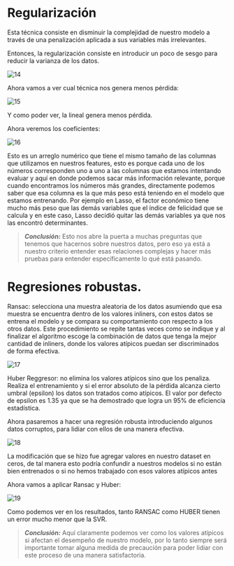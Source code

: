 # Regularización
 
Esta técnica consiste en disminuir la complejidad de nuestro modelo a través de una penalización aplicada a sus variables más irrelevantes.
 
Entonces, la regularización consiste en introducir un poco de sesgo para reducir la varianza de los datos.
 
![14](https://user-images.githubusercontent.com/63415652/103431691-e0e33c00-4b99-11eb-860a-820e8b70bbc9.PNG)
  
Ahora vamos a ver cual técnica nos genera menos pérdida: 
 
![15](https://user-images.githubusercontent.com/63415652/103431748-f147e680-4b9a-11eb-99f6-87e7442d845b.PNG) 
 
Y como poder ver, la lineal genera menos pérdida. 
 
Ahora veremos los coeficientes:
 
![16](https://user-images.githubusercontent.com/63415652/103431890-10e00e80-4b9d-11eb-808d-5f32015a455a.PNG) 
 
Esto es un arreglo numérico que tiene el mismo tamaño de las columnas que utilizamos en nuestros features, esto es porque cada uno de los números corresponden uno a uno a las columnas que estamos intentando evaluar y aquí en donde podemos sacar más información relevante, porque cuando encontramos los números más grandes, directamente podemos saber que esa columna es la que más peso está teniendo en el modelo que estamos entrenando.
Por ejemplo en Lasso, el factor económico tiene mucho más peso que las demás variables que el índice de felicidad que se calcula y en este caso, Lasso decidió quitar las demás variables ya que nos las encontró determinantes. 
 
>**_Conclusión:_** Esto nos abre la puerta a muchas preguntas que tenemos que hacernos sobre nuestros datos, pero eso ya está a nuestro criterio entender esas relaciones complejas y hacer más pruebas para entender específicamente lo qué está pasando. 
 
# Regresiones robustas. 
 
Ransac: selecciona una muestra aleatoria de los datos asumiendo que esa muestra se encuentra dentro de los valores inliners, con estos datos se entrena el modelo y se compara su comportamiento con respecto a los otros datos. Este procedimiento se repite tantas veces como se indique y al finalizar el algoritmo escoge la combinación de datos que tenga la mejor cantidad de inliners, donde los valores atípicos puedan ser discriminados de forma efectiva.
 
![17](https://user-images.githubusercontent.com/63415652/103431940-d75bd300-4b9d-11eb-9ba2-5d549e0b440e.PNG)
 
Huber Reggresor: no elimina los valores atípicos sino que los penaliza. Realiza el entrenamiento y si el error absoluto de la pérdida alcanza cierto umbral (epsilon) los datos son tratados como atípicos. El valor por defecto de epsilon es 1.35 ya que se ha demostrado que logra un 95% de eficiencia estadística.
 
Ahora pasaremos a hacer una regresión robusta introduciendo algunos datos corruptos, para lidiar con ellos de una manera efectiva.
 
 
![18](https://user-images.githubusercontent.com/63415652/103432212-09226900-4ba1-11eb-9def-deac0a86ca20.PNG)
 
 
La modificación que se hizo fue agregar valores en nuestro dataset en ceros, de tal manera esto podría confundir a nuestros modelos si no están bien entrenados o si no hemos trabajado con esos valores atípicos antes 
 
Ahora vamos a aplicar Ransac y Huber:
 
![19](https://user-images.githubusercontent.com/63415652/103432432-4b00de80-4ba4-11eb-97df-38a34e4a0e6e.PNG) 
 
Como podemos ver en los resultados, tanto RANSAC como HUBER tienen un error mucho menor que la SVR. 
 
>**_Conclusión:_** Aquí claramente podemos ver como los valores atípicos si afectan el desempeño de nuestro modelo, por lo tanto siempre será importante tomar alguna medida de precaución para poder lidiar con este proceso de una manera satisfactoria.  